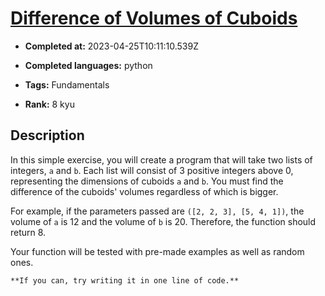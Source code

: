 # [Difference of Volumes of Cuboids](https://www.codewars.com/kata/58cb43f4256836ed95000f97)

- **Completed at:** 2023-04-25T10:11:10.539Z

- **Completed languages:** python

- **Tags:** Fundamentals

- **Rank:** 8 kyu

## Description

In this simple exercise, you will create a program that will take two lists of integers, `a` and `b`. Each list will consist of 3 positive integers above 0, representing the dimensions of cuboids `a` and `b`. You must find the difference of the cuboids' volumes regardless of which is bigger.

For example, if the parameters passed are `([2, 2, 3], [5, 4, 1])`, the volume of `a` is 12 and the volume of `b` is 20. Therefore, the function should return 8.

Your function will be tested with pre-made examples as well as random ones.
~~~if-not:cobol
**If you can, try writing it in one line of code.**
~~~
